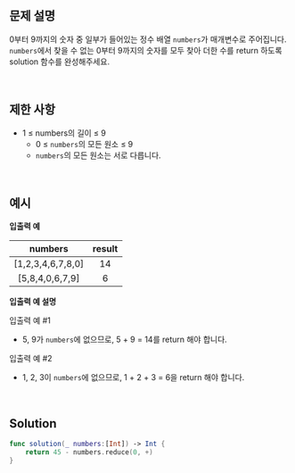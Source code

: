 ## 문제 설명

0부터 9까지의 숫자 중 일부가 들어있는 정수 배열 `numbers`가 매개변수로 주어집니다. `numbers`에서 찾을 수 없는 0부터 9까지의 숫자를 모두 찾아 더한 수를 return 하도록 solution 함수를 완성해주세요.

</br>

## 제한 사항

- 1 ≤ numbers의 길이 ≤ 9
  - 0 ≤ `numbers`의 모든 원소 ≤ 9
  - `numbers`의 모든 원소는 서로 다릅니다.

</br>

## 예시

**입출력 예**

|      numbers      | result |
| :---------------: | :----: |
| [1,2,3,4,6,7,8,0] |   14   |
|  [5,8,4,0,6,7,9]  |   6    |

**입출력 예 설명**

입출력 예 #1

- 5, 9가 `numbers`에 없으므로, 5 + 9 = 14를 return 해야 합니다.

입출력 예 #2

- 1, 2, 3이 `numbers`에 없으므로, 1 + 2 + 3 = 6을 return 해야 합니다.

</br>

## Solution

```swift
func solution(_ numbers:[Int]) -> Int {
    return 45 - numbers.reduce(0, +)
}
```
